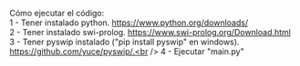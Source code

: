 Cómo ejecutar el código: <br />
1 - Tener instalado python. https://www.python.org/downloads/ <br />
2 - Tener instalado swi-prolog. https://www.swi-prolog.org/Download.html <br /> 
3 - Tener pyswip instalado ("pip install pyswip" en windows). https://github.com/yuce/pyswip/.<br />
4 - Ejecutar "main.py" <br />
